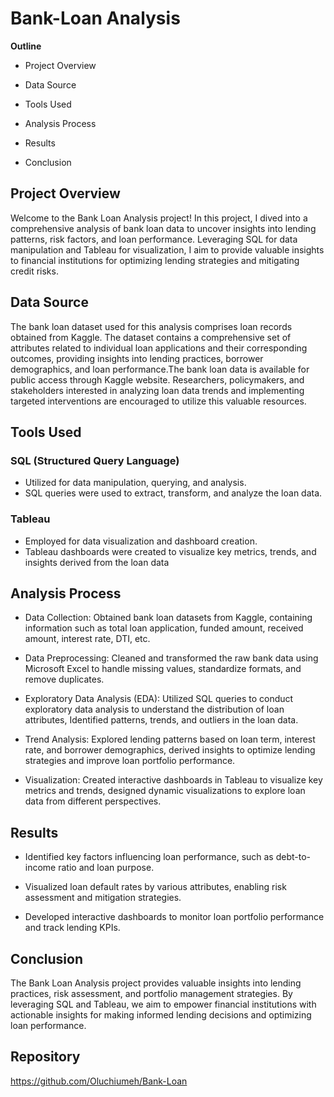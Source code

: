 # Bank-Loan Analysis

**Outline**
- Project Overview

- Data Source

- Tools Used

- Analysis Process

- Results

- Conclusion

## Project Overview

Welcome to the Bank Loan Analysis project! In this project, I dived into a comprehensive analysis of bank loan data to uncover insights into lending patterns, risk factors, and loan performance. Leveraging SQL for data manipulation and Tableau for visualization, I aim to provide valuable insights to financial institutions for optimizing lending strategies and mitigating credit risks.

## Data Source

The bank loan dataset used for this analysis comprises loan records obtained from Kaggle. The dataset contains a comprehensive set of attributes related to individual loan applications and their corresponding outcomes, providing insights into lending practices, borrower demographics, and loan performance.The bank loan data is available for public access through Kaggle website. Researchers, policymakers, and stakeholders interested in analyzing loan data trends and implementing targeted interventions are encouraged to utilize this valuable resources.

## Tools Used

### SQL (Structured Query Language)

- Utilized for data manipulation, querying, and analysis.
- SQL queries were used to extract, transform, and analyze the loan data.

### Tableau

- Employed for data visualization and dashboard creation.
- Tableau dashboards were created to visualize key metrics, trends, and insights derived from the loan data
  
## Analysis Process

- Data Collection: Obtained bank loan datasets from Kaggle, containing information such as total loan application, funded amount, received amount, interest rate, DTI, etc.

- Data Preprocessing: Cleaned and transformed the raw bank data using Microsoft Excel to handle missing values, standardize formats, and remove duplicates.

- Exploratory Data Analysis (EDA): Utilized SQL queries to conduct exploratory data analysis to understand the distribution of loan attributes, Identified patterns, trends, and outliers in the loan data.

- Trend Analysis: Explored lending patterns based on loan term, interest rate, and borrower demographics, derived insights to optimize lending strategies and improve loan portfolio performance.

- Visualization: Created interactive dashboards in Tableau to visualize key metrics and trends, designed dynamic visualizations to explore loan data from different perspectives.

## Results

- Identified key factors influencing loan performance, such as debt-to-income ratio and loan purpose.
  
- Visualized loan default rates by various attributes, enabling risk assessment and mitigation strategies.
  
- Developed interactive dashboards to monitor loan portfolio performance and track lending KPIs.

## Conclusion

The Bank Loan Analysis project provides valuable insights into lending practices, risk assessment, and portfolio management strategies. By leveraging SQL and Tableau, we aim to empower financial institutions with actionable insights for making informed lending decisions and optimizing loan performance.

## Repository

https://github.com/Oluchiumeh/Bank-Loan
